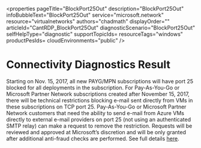 <properties
pageTitle="BlockPort25Out"
description="BlockPort25Out"
infoBubbleText="BlockPort25Out"
service="microsoft.network"
resource="virtualnetworks"
authors="chadmath"
displayOrder=""
articleId="CantRDP_BlockPort25Out"
diagnosticScenario="BlockPort25Out"
selfHelpType="diagnostic"
supportTopicIds=
resourceTags="windows"
productPesIds=
cloudEnvironments="public"
/>
# Connectivity Diagnostics Result
<!--issueDescription-->
Starting on Nov. 15, 2017, all new PAYG/MPN subscriptions will have port 25 blocked for all deployments in the subscription. For Pay-As-You-Go or Microsoft Partner Network subscriptions created after November 15, 2017, there will be technical restrictions blocking e-mail sent directly from VMs in these subscriptions on TCP port 25.  Pay-As-You-Go or Microsoft Partner Network customers that need the ability to send e-mail from Azure VMs directly to external e-mail providers on port 25 (not using an authenticated SMTP relay) can make a request to remove the restriction.  Requests will be reviewed and approved at Microsoft’s discretion and will be only granted after additional anti-fraud checks are performed. See full details [here](https://blogs.msdn.microsoft.com/mast/2017/11/15/enhanced-azure-security-for-sending-emails-november-2017-update/).
 <br>
<!--/issueDescription-->
